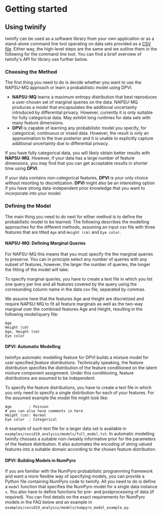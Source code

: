 # Getting started

## Using twinify

twinify can be used as a software library from your own application or as a stand-alone command line tool operating on data sets provided as a [CSV file](https://en.wikipedia.org/wiki/Comma-separated_values). Either way, the high-level steps are the same and we outline them in the following for the command line tool. You can find a brief overview of twinify's API for library use further below.

### Choosing the Method
The first thing you need to do is decide whether you want to use the NAPSU-MQ approach or learn a probabilistic model using DPVI.

- **NAPSU-MQ** learns a maximum entropy distribution that best reproduces a user-chosen set of marginal queries on the data. NAPSU-MQ produces a model that encapsulates the additional uncertainty introduced by differential privacy. However, currently it is only suitable for fully categorical data. May exhibit long runtimes for data sets with many feature dimensions.
- **DPVI** is capable of learning any probabilistic model you specify, for categorical, continuous or mixed data. However, the result is only an approximation to the true posterior and it is unable to explicitly capture additional uncertainty due to differential privacy.

If you have fully categorical data, you will likely obtain better results with **NAPSU-MQ**. However, if your data has a large number of feature dimensions, you may find that you can get acceptable results in shorter time using **DPVI**.

If your data contains non-categorical features, **DPVI** is your only choice without resorting to discretization. **DPVI** might also be an interesting option if you have strong data-independent prior knowledge that you want to incorporate into your model.

### Defining the Model
The main thing you need to do next for either method is to define the probabilistic model to be learned. The following describes the modelling approaches for the different methods, assuming an input csv file with three features that are titled `Age` and `Height (cm)` and `Eye color`.

#### NAPSU-MQ: Defining Marginal Queries
For NAPSU-MQ this means that you must specify the the marginal queries to preserve. You can in principle select any number of queries with any subset of features, however, the larger the number of queries, the longer the fitting of the model will take.

To specify marginal queries, you have to create a text file in which you list one query per line and all features covered by the query using the corresonding column name in the data csv file, separated by commas.

We assume here that the features Age and Height are discretized and require NAPSU-MQ to fit all feature marginals as well as the two-way marginal over the combined features Age and Height, resulting in the following model/query file:

```
Age
Height (cm)
Age, Height (cm)
Eye color
```

#### DPVI: Automatic Modelling
twinifys automatic modelling feature for DPVI builds a mixture model for user specified *feature distributions*. Technically speaking, the feature distribution specifies the distribution of the feature conditioned on the latent mixture component assignment. Under this conditioning, feature distributions are assumed to be independent.

To specify the feature distributions, you have to create a text file in which you only need to specify a single distribution for each of your features. For the assumed example the model file might look like:

```
Age        : Poisson
# you can also have comments in here
Height (cm): Normal
Eye color  : Categorical
```

A example of such text file for a larger data set is available in `examples/covid19_analysis/models/full_model.txt`. In automatic modelling twinify chooses a suitable non-/weakly informative prior for the parameters of the feature distribution. It also automates the encoding of string valued features into a suitable domain according to the chosen feature distribution.

#### DPVI: Building Models in NumPyro
If you are familiar with the NumPyro probabilistic programming framework and want a more flexible way of specifying models, you can provide a Python file containing NumPyro code to twinify. All you need to do is define a `model` function that specifies the NumPyro model for a single data instance `x`. You also have to define functions for pre- and postprocessing of data (if required). You can find details on the exact requirements for NumPyro models in the FAQ below and an example in `examples/covid19_analysis/models/numpyro_model_example.py`.